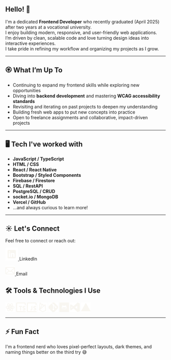 ## Hello! 💫

I'm a dedicated **Frontend Developer** who recently graduated (April 2025) after two years at a vocational university.  
I enjoy building modern, responsive, and user-friendly web applications.  
I’m driven by clean, scalable code and love turning design ideas into interactive experiences.  
I take pride in refining my workflow and organizing my projects as I grow.

---

## 🏵️ What I’m Up To

- Continuing to expand my frontend skills while exploring new opportunities
- Diving into **backend development** and mastering **WCAG accessibility standards**
- Revisiting and iterating on past projects to deepen my understanding
- Building fresh web apps to put new concepts into practice
- Open to freelance assignments and collaborative, impact-driven projects

---

## 🖥️ Tech I've worked with

- **JavaScript / TypeScript**
- **HTML / CSS**
- **React / React Native**
- **Bootstrap / Styled Components**
- **Firebase / Firestore**
- **SQL / RestAPI**
- **PostgreSQL / CRUD**
- **socket.io / MongoDB**
- **Vercel / GitHub**
- ...and always curious to learn more!

---

## ☀️ Let's Connect

Feel free to connect or reach out:

<p align="left">
  <a href="https://www.linkedin.com/in/elin-ny-0969bb28a" target="_blank">
    <img src="assets/icons/linkedin.svg" alt="LinkedIn" width="40" height="40" />
  </a>
  LinkedIn
  </p>
  <p align="left">
  <a href="mailto:elin_ny@outlook.com">
    <img src="assets/icons/email.svg" alt="Email" width="30" height="30" />
  </a>
  Email
</p>

## 🛠️ Tools & Technologies I Use

<p align="left">
  <img src="assets/icons/react.svg" alt="react" width="30" height="30"/>
  <img src="assets/icons/typescript.svg" alt="typescript" width="30" height="30"/>
  <img src="assets/icons/javascript.svg" alt="javascript" width="30" height="30" />
  <img src="assets/icons/firebase.svg" alt="firebase" width="30" height="30"/>
  <img src="assets/icons/git.svg" alt="git" width="30" height="30"/>
  <img src="assets/icons/github.svg" alt="github" width="30" height="30"/>
  <img src="assets/icons/visualstudio.svg" alt="visual studio code" width="30" height="30"/>
  <img src="assets/icons/vercel.svg" alt="vercel" width="30" height="30"/>
</p>

---

## ⚡ Fun Fact

I'm a frontend nerd who loves pixel-perfect layouts, dark themes, and naming things better on the third try 😅
